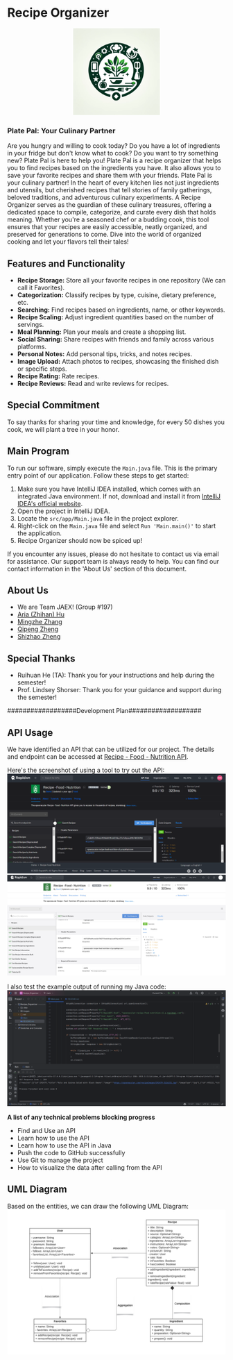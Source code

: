 # Recipe Organizer

<p align="center">
<img src="images/platePal-logo-for-display.png" width="200" height="200">
</p>

### Plate Pal: Your Culinary Partner

Are you hungry and willing to cook today? Do you have a lot of ingredients in your fridge but don't know what to cook? Do you want to try something new? Plate Pal is here to help you! Plate Pal is a recipe organizer that helps you to find recipes based on the ingredients you have. It also allows you to save your favorite recipes and share them with your friends. Plate Pal is your culinary partner! In the heart of every kitchen lies not just ingredients and utensils, but cherished recipes that tell stories of family gatherings, beloved traditions, and adventurous culinary experiments. A Recipe Organizer serves as the guardian of these culinary treasures, offering a dedicated space to compile, categorize, and curate every dish that holds meaning. Whether you're a seasoned chef or a budding cook, this tool ensures that your recipes are easily accessible, neatly organized, and preserved for generations to come. Dive into the world of organized cooking and let your flavors tell their tales!

## Features and Functionality

- **Recipe Storage:** Store all your favorite recipes in one repository (We can call it Favorites).
- **Categorization:** Classify recipes by type, cuisine, dietary preference, etc.
- **Searching:** Find recipes based on ingredients, name, or other keywords.
- **Recipe Scaling:** Adjust ingredient quantities based on the number of servings.
- **Meal Planning:** Plan your meals and create a shopping list.
- **Social Sharing:** Share recipes with friends and family across various platforms.
- **Personal Notes:** Add personal tips, tricks, and notes recipes.
- **Image Upload:** Attach photos to recipes, showcasing the finished dish or specific steps.
- **Recipe Rating:** Rate recipes.
- **Recipe Reviews:** Read and write reviews for recipes.

## Special Commitment

To say thanks for sharing your time and knowledge, for every 50 dishes you cook, we will plant a tree in your honor.

## Main Program

To run our software, simply execute the `Main.java` file. This is the primary entry point of our application. Follow these steps to get started:

1. Make sure you have IntelliJ IDEA installed, which comes with an integrated Java environment. If not, download and install it from [IntelliJ IDEA's official website](https://www.jetbrains.com/idea/download/).
2. Open the project in IntelliJ IDEA.
3. Locate the `src/app/Main.java` file in the project explorer.
4. Right-click on the `Main.java` file and select `Run 'Main.main()'` to start the application.
5. Recipe Organizer should now be spiced up!

If you encounter any issues, please do not hesitate to contact us via email for assistance. Our support team is always ready to help. You can find our contact information in the 'About Us' section of this document.

## About Us

- We are Team JAEX! (Group #197)
- [Aria (Zhihan) Hu](mailto:aria.hu@mail.utoronto.ca)
- [Mingzhe Zhang](mailto:mzhe.zhang@mail.utoronto.ca)
- [Qipeng Zheng](mailto:jamesqp.zheng@mail.utoronto.ca)
- [Shizhao Zheng](mailto:shizhao.zheng@mail.utoronto.ca)

## Special Thanks

- Ruihuan He (TA): Thank you for your instructions and help during the semester!
- Prof. Lindsey Shorser: Thank you for your guidance and support during the semester!


##################Development Plan###################


## API Usage

We have identified an API that can be utilized for our project. The details and endpoint can be accessed at [Recipe - Food - Nutrition API](https://spoonacular-recipe-food-nutrition-v1.p.rapidapi.com/recipes/complexSearch).

Here's the screenshot of using a tool to try out the API: ![API Tryout](images/API_Tryout.png)![API TRY](images/API_TRY.png)

I also test the example output of running my Java code: ![Java Call Tryout](images/Java_Call_Tryout.png)

**A list of any technical problems blocking progress**

- Find and Use an API
- Learn how to use the API
- Learn how to use the API in Java
- Push the code   to GitHub successfully
- Use Git to manage the project
- How to visualize the data after calling from the API

## UML Diagram
Based on the entities, we can draw the following UML Diagram: ![UML Diagram](images/UML_Diagram_not_transparent.jpg)




[//]: # (Week of 10/23 Plan:)

[//]: # (Implement the usercase: create_recipe)

[//]: # (controller:Shizhao,Qipeng)

[//]: # (presenter: Mingzhe, Aria)

[//]: # (interactor: Aria, Shizhao,)

[//]: # (data_access_object:Shizhao, Aria, Qiepng, Mingzhe)

[//]: # (Design a low-fidelity UI design: Aria, Shizhao)


